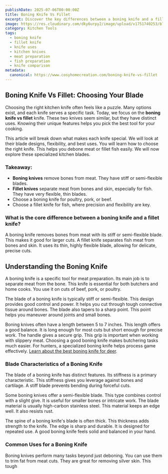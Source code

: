 ```yaml
---
publishDate: 2025-07-06T00:00:00Z
title: Boning Knife Vs Fillet
excerpt: Discover the key differences between a boning knife and a fillet knife. Learn when to use each for optimal meat and fish preparation.
image: https://res.cloudinary.com/dky6urpy2/image/upload/v1751740253/blog_image_1751740253_x01tuw.webp
category: Kitchen Tools
tags:
  - boning knife
  - fillet knife
  - knife uses
  - kitchen knives
  - meat preparation
  - fish preparation
  - knife comparison
metadata:
  canonical: https://www.cosyhomecreation.com/boning-knife-vs-fillet
---
```


## Boning Knife Vs Fillet: Choosing Your Blade

Choosing the right kitchen knife often feels like a puzzle. Many options exist, and each knife serves a specific task. Today, we focus on the **boning knife vs fillet** knife. These two knives seem similar, but they have distinct uses. Knowing their unique features helps you pick the best tool for your cooking.

This article will break down what makes each knife special. We will look at their blade designs, flexibility, and best uses. You will learn how to choose the right knife. This helps you debone meat or fillet fish easily. We will now explore these specialized kitchen blades.

### Takeaway:

*   **Boning knives** remove bones from meat. They have stiff or semi-flexible blades.
*   **Fillet knives** separate meat from bones and skin, especially for fish. They have very flexible, thin blades.
*   Choose a boning knife for poultry, pork, or beef.
*   Choose a fillet knife for fish, where precision and flexibility are key.

### What is the core difference between a boning knife and a fillet knife?

A boning knife removes bones from meat with its stiff or semi-flexible blade. This makes it good for larger cuts. A fillet knife separates fish meat from bones and skin. It uses its thin, highly flexible blade, allowing for delicate, precise cuts.

## Understanding the Boning Knife

A boning knife is a specific tool for meat preparation. Its main job is to separate meat from the bone. This knife is essential for both butchers and home cooks. You use it on cuts of beef, pork, or poultry.

The blade of a boning knife is typically stiff or semi-flexible. This design provides good control and power. It helps you cut through tough connective tissue around bones. The blade also tapers to a sharp point. This point helps you maneuver around joints and small bones.

Boning knives often have a length between 5 to 7 inches. This length offers a good balance. It is long enough for most cuts but short enough for precise work. The handle gives a secure grip. This grip is important when working with slippery meat. Choosing a good boning knife makes butchering tasks much easier. For hunters, a specialized boning knife helps process game effectively. [Learn about the best boning knife for deer](https://cosyhomecreation.com/best-boning-knife-for-deer).

### Blade Characteristics of a Boning Knife

The blade of a boning knife has distinct features. Its stiffness is a primary characteristic. This stiffness gives you leverage against bones and cartilage. A stiff blade prevents bending during forceful cuts.

Some boning knives offer a semi-flexible blade. This type combines control with a slight give. It is useful for smaller bones or intricate work. The blade material is usually high-carbon stainless steel. This material keeps an edge well. It also resists rust.

The spine of a boning knife's blade is often thick. This thickness adds strength to the knife. The edge is sharp and durable. It is designed for repeated use. A good boning knife feels solid and balanced in your hand.

### Common Uses for a Boning Knife

Boning knives perform many tasks beyond just deboning. You can use them to trim fat from meat cuts. They are great for removing silver skin. This tough